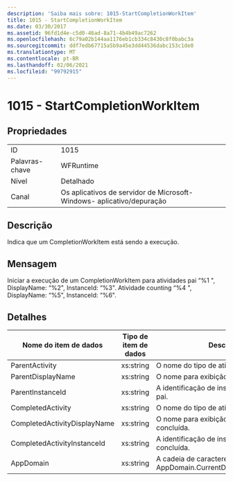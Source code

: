 ```yaml
---
description: 'Saiba mais sobre: 1015-StartCompletionWorkItem'
title: 1015 - StartCompletionWorkItem
ms.date: 03/30/2017
ms.assetid: 96fd1d4e-c5d0-46ad-8a71-4b4b49ac7262
ms.openlocfilehash: 6c79a02b144aa1176eb1cb334c8430c8f0babc3a
ms.sourcegitcommit: ddf7edb67715a5b9a45e3dd44536dabc153c1de0
ms.translationtype: MT
ms.contentlocale: pt-BR
ms.lasthandoff: 02/06/2021
ms.locfileid: "99792915"
---
```

# <a name="1015---startcompletionworkitem"></a>1015 - StartCompletionWorkItem

## <a name="properties"></a>Propriedades  
  
|||  
|-|-|  
|ID|1015|  
|Palavras-chave|WFRuntime|  
|Nível|Detalhado|  
|Canal|Os aplicativos de servidor de Microsoft-Windows- aplicativo/depuração|  
  
## <a name="description"></a>Descrição  

 Indica que um CompletionWorkItem está sendo a execução.  
  
## <a name="message"></a>Mensagem  

 Iniciar a execução de um CompletionWorkItem para atividades pai “%1 ", DisplayName: “%2", InstanceId: “%3". Atividade counting “%4 ", DisplayName: “%5", InstanceId: “%6".  
  
## <a name="details"></a>Detalhes  
  
|Nome do item de dados|Tipo de item de dados|Descrição|  
|--------------------|--------------------|-----------------|  
|ParentActivity|xs:string|O nome do tipo de atividade pai.|  
|ParentDisplayName|xs:string|O nome para exibição de atividade pai.|  
|ParentInstanceId|xs:string|A identificação de instância de atividade pai.|  
|CompletedActivity|xs:string|O nome do tipo de atividade concluída.|  
|CompletedActivityDisplayName|xs:string|O nome para exibição de atividade concluída.|  
|CompletedActivityInstanceId|xs:string|A identificação de instância de atividade concluída.|  
|AppDomain|xs:string|A cadeia de caracteres retornada por AppDomain.CurrentDomain.FriendlyName.|
